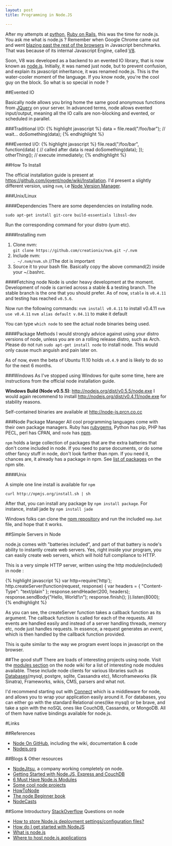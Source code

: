```yaml
---
layout: post
title: Programming in Node.JS

---
```


After my attempts at [python](http://captnemo.in/blog/2011/05/16/learning-python), [Ruby on Rails](https://rubyonrails.org), this was the time for node.js. You ask me what is node.js ? Remember when Google Chrome came out and went [blazing past the rest of the browsers](http://stackoverflow.com/questions/40994/is-google-chromes-v8-engine-really-that-good) in Javascript benchmarks. That was because of its internal Javascript Engine, called [V8](http://code.google.com/p/v8/). 

Soon, V8 was developed as a backend to an evented IO library, that is now known as [node.js](http://nodejs.org). Initially, it was named just node, but to prevent confusion, and explain its javascript inheritance, it was renamed node.js. This is the water-cooler moment of the language. If you know node, you're the cool guy on the block. So what is so special in node ? 

##Evented IO

Basically node allows you bring home the same good anonymous functions from [JQuery](http://jquery.org) on your server. In advanced terms, node allows evented input/output, meaning all the IO calls are non-blocking and evented, or scheduled in parallel. 

###Traditional I/O:
{% highlight javascript %}
data = file.read("/foo/bar");
  // wait...
  doSomething(data);
{% endhighlight %}

###Evented I/O:
{% highlight javascript %}
file.read("/foo/bar", function(data) {
  // called after data is read
  doSomething(data);
});
otherThing(); // execute immediately;
{% endhighlight %}

##How To Install

The official installation guide is present at <https://github.com/joyent/node/wiki/Installation>. I'd present a slightly different version, using `nvm`, i.e [Node Version Manager](https://github.com/creationix/nvm).

###Unix/Linux

####Dependencies
There are some dependencies on installing node.

`sudo apt-get install git-core build-essentials libssl-dev`

Run the corresponding command for your distro (yum etc).

####Installing nvm

1. Clone nvm:  
`git clone https://github.com/creationix/nvm.git ~/.nvm`
2. Include nvm:  
`. ~/.nvm/nvm.sh` //The dot is important
3. Source it to your bash file. Basically copy the above command(2) inside your ~/.bashrc.

####Fetching node
Node is under heavy development at the moment. Development of node is carried across a stable & a testing branch. The stable branch is the one that you should prefer. As of now, `stable` is `v0.4.11` and testing has reached `v0.5.6`. 

Now run the following commands:
`nvm install v0.4.11` to install v0.4.11
`nvm use v0.4.11`
`nvm alias default v.04.11` to make it default

You can type `which node` to see the actual node binaries being used.

####Package Methods
I would strongly advice against using your distro versions of node, unless you are on a rolling release distro, such as Arch. Please do not run `sudo apt-get install node` to install node. This would only cause much anguish and pain later on.

As of now, even the beta of Ubuntu 11.10 holds `v0.4.9` and is likely to do so for the next 6 months. 
 
###Windows
As I've stopped using Windows for quite some time, here are instructions from the official node installation guide.

**Windows Build (Node v0.5.5)**: <http://nodejs.org/dist/v0.5.5/node.exe>
I would again recommend to install <http://nodejs.org/dist/v0.4.11/node.exe> for stability reasons.

Self-contained binaries are available at <http://node-js.prcn.co.cc>

###Node Package Manager
All cool programming languages come with their own package managers. Ruby has [rubygems](htp://rubygems.org), Python has pip, PHP has PECL, perl has CPAN, and `node` has [npm](https://github.com/isaacs/npm).

`npm` holds a large collection of packages that are the extra batteries that don't come included in node. If you need to parse documents, or do some other fancy stuff in node, don't look farther than npm. If you need it, chances are, it already has a package in npm. See [list of packages](http://search.npmjs.org/) on the npm site.

####Unix

A simple one line install is available for `npm`

`curl http://npmjs.org/install.sh | sh`

After that, you can install any package by `npm install package`. For instance, install jade by `npm install jade`

Windows folks can clone the [npm repository](https://github.com/isaacs/npm) and run the included `nmp.bat` file, and hope that it works.

##Simple Servers in Node

node.js comes with "batteries included", and part of that battery is node's ability to instantly create web servers. Yes, right inside your program, you can easily create web servers, which will hold full compliance to HTTP.

This is a very simple HTTP server, written using the http module(included) in node :

{%  highlight javascript  %}
var http=require('http');
http.createServer(function(request, response) {
  var headers = { "Content-Type": "text/plain" };
  response.sendHeader(200, headers);
  response.sendBody("Hello, World!\n");
  response.finish();
}).listen(8000);
{%  endhighlight %}

As you can see, the createServer function takes a callback function as its argument. The callback function is called for each of the requests. All events are handled easily and instead of a server handling threads, memory etc, node just handles requests. In essence, a request generates an *event*, which is then handled by the callback function provided. 

This is quite similar to the way we program event loops in javascript on the browser.

##The good stuff
There are loads of interesting projects using node. Visit the [modules section](https://github.com/joyent/node/wiki/modules) on the node wiki for a list of interesting node modules available. These include node clients for various libraries such as [Databases](https://github.com/joyent/node/wiki/modules#wiki-database)(mysql, postgre, sqlite, Cassandra etc), Microframeworks (lik Sinatra), Frameworks, wikis, CMS, parsers and what not.

I'd recommend starting out with [Connect](https://github.com/senchalabs/Connect) which is a middleware for node, and allows you to wrap your application easily around it. For databases, you can either go with the standard Relational ones(like mysql) or be brave, and take a spin with the noSQL ones like CouchDB, Cassandra, or MongoDB. All of them have native bindings available for node.js.

#Links

##References
* [Node On GitHub](https://github.com/joyent/node/), including the wiki, documentation & code
* [Nodejs.org](http://nodejs.org/)

##Blogs & Other resources
* [NodeJitsu](http://blog.nodejitsu.com/), a company working completely on node.
* [Getting Started with Node.JS, Express and CouchDB](http://www.bytemuse.com/2011/06/getting-started-with-node-js-express-and-couchdb/)
* [6 Must Have Node.js Modules](http://blog.nodejitsu.com/6-must-have-nodejs-modules)
* [Some cool node projects](http://addyosmani.com/blog/spotlight-issue1/)
* [HowToNode](http://howtonode.org/)
* [The node Beginner book](http://nodebeginner.org/)
* [NodeCasts](http://nodecasts.org/)

##Some Introductory [StackOverflow](http://stackoverflow.com) Questions on node
* [How to store Node.js deployment settings/configuration files?](http://stackoverflow.com/questions/5869216)
* [How do I get started with NodeJS](http://stackoverflow.com/questions/2353818/how-do-i-get-started-with-nodejs)
* [What is node.js](http://stackoverflow.com/questions/1884724/what-is-node-js)
* [Where to host node.js applications](http://stackoverflow.com/questions/3648993/where-can-i-host-a-node-js-app)
